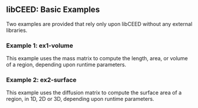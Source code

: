 ## libCEED: Basic Examples

Two examples are provided that rely only upon libCEED without any external libraries.

### Example 1: ex1-volume

This example uses the mass matrix to compute the length, area, or volume of a region, depending upon runtime parameters.

### Example 2: ex2-surface

This example uses the diffusion matrix to compute the surface area of a region, in 1D, 2D or 3D, depending upon runtime parameters.
